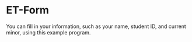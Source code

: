 # ET-Form
You can fill in your information, such as your name, student ID, and current minor, using this example program.
